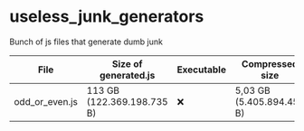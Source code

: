 # useless_junk_generators
Bunch of js files that generate dumb junk

File | Size of generated.js | Executable | Compressed size
---- | -------------------- | ---------- | ---------------
odd_or_even.js | 113 GB (122.369.198.735 B) | ❌ | 5,03 GB (5.405.894.458 B)

